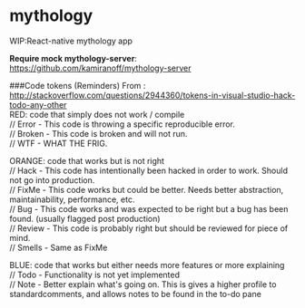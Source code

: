# mythology
WIP:React-native mythology app

**Require mock mythology-server**:  
<https://github.com/kamiranoff/mythology-server>

###Code tokens (Reminders) 
From : http://stackoverflow.com/questions/2944360/tokens-in-visual-studio-hack-todo-any-other  
RED: code that simply does not work / compile  
// Error - This code is throwing a specific reproducible error.  
// Broken - This code is broken and will not run.  
// WTF - WHAT THE FRIG.


ORANGE: code that works but is not right  
// Hack - This code has intentionally been hacked in order to work. Should not go into production.  
// FixMe - This code works but could be better. Needs better abstraction, maintainability, performance, etc.  
// Bug - This code works and was expected to be right but a bug has been found. (usually flagged post production)  
// Review - This code is probably right but should be reviewed for piece of mind.  
// Smells - Same as FixMe  

BLUE: code that works but either needs more features or more explaining  
// Todo - Functionality is not yet implemented  
// Note - Better explain what's going on. This is gives a higher profile to  standardcomments, and allows notes to be found in the to-do pane  


